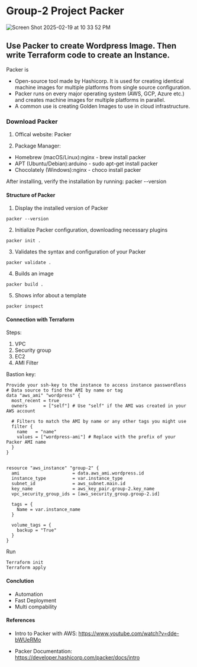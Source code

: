# Group-2 Project Packer

![Screen Shot 2025-02-19 at 10 33 52 PM](https://github.com/user-attachments/assets/dba28787-fd3a-4972-950d-ffd78d8e1f52)

## Use Packer to create Wordpress Image. Then write Terraform code to create an Instance.

Packer is
* Open-source tool made by Hashicorp. It is used for creating identical machine images for multiple platforms from single source configuration.
* Packer runs on every major operating system (AWS, GCP, Azure etc.) and creates machine images for multiple platforms in parallel.
* A common use is creating Golden Images to use in cloud infrastructure.

  
### Download Packer 
1. Offical website: Packer 
[
](https://developer.hashicorp.com/packer/install)

2. Package Manager:
  * Homebrew (macOS/Linux):nginx - brew install packer
  * APT (Ubuntu/Debian):arduino - sudo apt-get install packer
  * Chocolately (Windows):nginx - choco install packer

After installing, verify the installation by running: packer --version


#### Structure of Packer
1. Display the installed version of Packer
```
packer --version   
```
2. Initialize Packer configuration, downloading necessary plugins
```
packer init .
```
3. Validates the syntax and configuration of your Packer
```
packer validate .
```
4. Builds an image
```
packer build .
```
5. Shows infor about a template
```
packer inspect
```
#### Connection with Terraform
Steps:
1. VPC
2. Security group
3. EC2
4. AMI Filter

Bastion key:
```
Provide your ssh-key to the instance to access instance passwordless
# Data source to find the AMI by name or tag
data "aws_ami" "wordpress" {
  most_recent = true
  owners      = ["self"] # Use "self" if the AMI was created in your AWS account

  # Filters to match the AMI by name or any other tags you might use
  filter {
    name   = "name"
    values = ["wordpress-ami"] # Replace with the prefix of your Packer AMI name
  }
}


resource "aws_instance" "group-2" {
  ami                    = data.aws_ami.wordpress.id
  instance_type          = var.instance_type
  subnet_id              = aws_subnet.main.id
  key_name               = aws_key_pair.group-2.key_name
  vpc_security_group_ids = [aws_security_group.group-2.id]

  tags = {
    Name = var.instance_name
  }

  volume_tags = {
    backup = "True"
  }
}
```

Run 
```
Terraform init
Terraform apply
```

#### Conclution 
* Automation
* Fast Deployment
* Multi compability
  
   
#### References 
* Intro to Packer with AWS:
  https://www.youtube.com/watch?v=dde-bWUeRMo

* Packer Documentation:
  https://developer.hashicorp.com/packer/docs/intro




